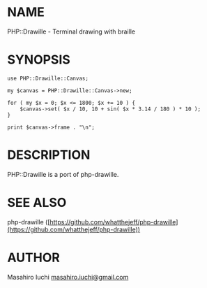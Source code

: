 # NAME

PHP::Drawille - Terminal drawing with braille

# SYNOPSIS

    use PHP::Drawille::Canvas;
    
    my $canvas = PHP::Drawille::Canvas->new;
    
    for ( my $x = 0; $x <= 1800; $x += 10 ) {
        $canvas->set( $x / 10, 10 + sin( $x * 3.14 / 180 ) * 10 );
    }
    
    print $canvas->frame . "\n";

# DESCRIPTION

PHP::Drawille is a port of php-drawille.

# SEE ALSO

php-drawille ([https://github.com/whatthejeff/php-drawille](https://github.com/whatthejeff/php-drawille))

# AUTHOR

Masahiro Iuchi <masahiro.iuchi@gmail.com>
